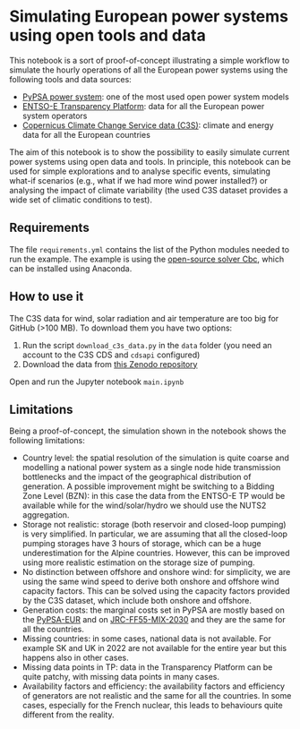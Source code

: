 # Simulating European power systems using open tools and data
This notebook is a sort of proof-of-concept illustrating a simple workflow to simulate the hourly operations of all the European power systems using the following tools and data sources:
  - [PyPSA power system](https://pypsa.org/): one of the most used open power system models
  - [ENTSO-E Transparency Platform](https://transparency.entsoe.eu/): data for all the European power system operators
  - [Copernicus Climate Change Service data (C3S)](https://cds.climate.copernicus.eu/): climate and energy data for all the European countries

The aim of this notebook is to show the possibility to easily simulate current power systems using open data and tools. In principle, this notebook can be used for simple explorations and to analyse specific events, simulating what-if scenarios (e.g., what if we had more wind power installed?) or analysing the impact of climate variability (the used C3S dataset provides a wide set of climatic conditions to test).

## Requirements
The file `requirements.yml` contains the list of the Python modules needed to run the example. The example is using the [open-source solver Cbc](https://github.com/coin-or/Cbc), which can be installed using Anaconda.

## How to use it
The C3S data for wind, solar radiation and air temperature are too big for GitHub (>100 MB). To download them you have two options:
  1. Run the script `download_c3s_data.py` in the `data` folder (you need an account to the C3S CDS and `cdsapi` configured)
  2. Download the data from [this Zenodo repository](https://doi.org/10.5281/zenodo.7509139)

Open and run the Jupyter notebook `main.ipynb`

## Limitations
Being a proof-of-concept, the simulation shown in the notebook shows the following limitations: 
  - Country level: the spatial resolution of the simulation is quite coarse and modelling a national power system as a single node hide transmission bottlenecks and the impact of the geographical distribution of generation. A possible improvement might be switching to a Bidding Zone Level (BZN): in this case the data from the ENTSO-E TP would be available while for the wind/solar/hydro we should use the NUTS2 aggregation.
- Storage not realistic: storage (both reservoir and closed-loop pumping) is very simplified. In particular, we are assuming that all the closed-loop pumping storages have 3 hours of storage, which can be a huge underestimation for the Alpine countries. However, this can be improved using more realistic estimation on the storage size of pumping. 
- No distinction between offshore and onshore wind: for simplicity, we are using the same wind speed to derive both onshore and offshore wind capacity factors. This can be solved using the capacity factors provided by the C3S dataset, which include both onshore and offshore. 
- Generation costs: the marginal costs set in PyPSA are mostly based on the [PyPSA-EUR](https://pypsa-eur.readthedocs.io/en/latest/) and on [JRC-FF55-MIX-2030](https://data.jrc.ec.europa.eu/dataset/d4d59b89-89f7-4275-801a-45ea8957e973) and they are the same for all the countries. 
- Missing countries: in some cases, national data is not available. For example SK and UK in 2022 are not available for the entire year but this happens also in other cases. 
- Missing data points in TP: data in the Transparency Platform can be quite patchy, with missing data points in many cases.
- Availability factors and efficiency: the availability factors and efficiency of generators are not realistic and the same for all the countries. In some cases, especially for the French nuclear, this leads to behaviours quite different from the reality. 